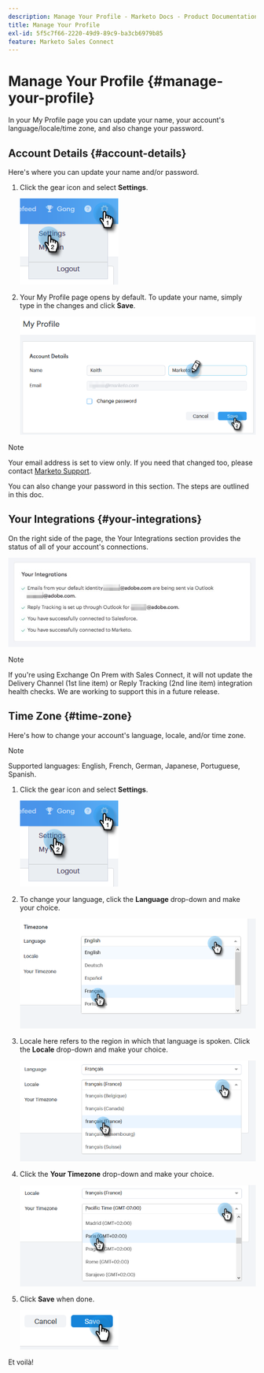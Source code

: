 ```yaml
---
description: Manage Your Profile - Marketo Docs - Product Documentation
title: Manage Your Profile
exl-id: 5f5c7f66-2220-49d9-89c9-ba3cb6979b85
feature: Marketo Sales Connect
---
```

# Manage Your Profile {#manage-your-profile}

In your My Profile page you can update your name, your account's language/locale/time zone, and also change your password.

## Account Details {#account-details}

Here's where you can update your name and/or password.

1. Click the gear icon and select **Settings**.

   ![](assets/manage-your-profile-1.png)

1. Your My Profile page opens by default. To update your name, simply type in the changes and click **Save**.

   ![](assets/manage-your-profile-2.png)

>[!NOTE]
>
>Your email address is set to view only. If you need that changed too, please contact [Marketo Support](https://nation.marketo.com/t5/Support/ct-p/Support).

You can also change your password in this section. The steps are outlined in this doc.

## Your Integrations {#your-integrations}

On the right side of the page, the Your Integrations section provides the status of all of your account's connections.

   ![](assets/manage-your-profile-3.png)

>[!NOTE]
>
>If you're using Exchange On Prem with Sales Connect, it will not update the Delivery Channel (1st line item) or Reply Tracking (2nd line item) integration health checks. We are working to support this in a future release.

## Time Zone {#time-zone}

Here's how to change your account's language, locale, and/or time zone.

>[!NOTE]
>
>Supported languages: English, French, German, Japanese, Portuguese, Spanish.

1. Click the gear icon and select **Settings**.

   ![](assets/manage-your-profile-4.png)

1. To change your language, click the **Language** drop-down and make your choice.

   ![](assets/manage-your-profile-5.png)

1. Locale here refers to the region in which that language is spoken. Click the **Locale** drop-down and make your choice.

   ![](assets/manage-your-profile-6.png)

1. Click the **Your Timezone** drop-down and make your choice.

   ![](assets/manage-your-profile-7.png)

1. Click **Save** when done.

   ![](assets/manage-your-profile-8.png)

Et voilà!
